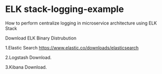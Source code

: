 # ELK stack-logging-example
How to perform centralize logging in microservice architecture using ELK Stack

Download ELK Binary Distrubution

1.Elastic Search https://www.elastic.co/downloads/elasticsearch

2.Logstash Download.

3.Kibana Download.

